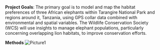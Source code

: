 **Project Goals**:
The primary goal is to model and map the habitat preferences of three African elephants within Tarangire National Park and regions around it, Tanzania, using GPS collar 
data combined with environmental and spatial variables. The Wildlife Conservation Society (WCS) will use insights to manage elephant populations, particularly concerning 
overlapping lion habitats, to improve conservation efforts.

**Methods**
![Picture1](https://github.com/user-attachments/assets/ac03a263-f87c-4ac7-bc52-d8ff31285c79)

